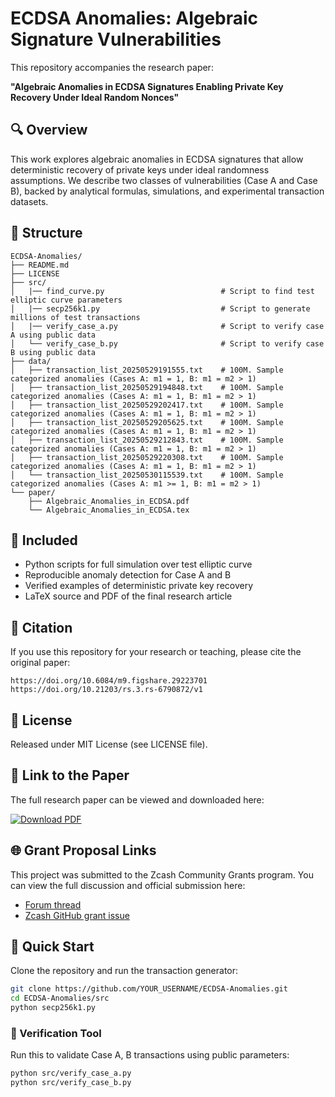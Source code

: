 # ECDSA Anomalies: Algebraic Signature Vulnerabilities

This repository accompanies the research paper:

**"Algebraic Anomalies in ECDSA Signatures Enabling Private Key Recovery Under Ideal Random Nonces"**

## 🔍 Overview

This work explores algebraic anomalies in ECDSA signatures that allow deterministic recovery of private keys under ideal randomness assumptions. We describe two classes of vulnerabilities (Case A and Case B), backed by analytical formulas, simulations, and experimental transaction datasets.

## 📁 Structure

```
ECDSA-Anomalies/
├── README.md
├── LICENSE
├── src/
│   |── find_curve.py                          # Script to find test elliptic curve parameters
│   |── secp256k1.py                           # Script to generate millions of test transactions
│   |── verify_case_a.py                       # Script to verify case A using public data
│   └── verify_case_b.py                       # Script to verify case B using public data
├── data/
│   ├── transaction_list_20250529191555.txt    # 100M. Sample categorized anomalies (Cases A: m1 = 1, B: m1 = m2 > 1)
│   ├── transaction_list_20250529194848.txt    # 100M. Sample categorized anomalies (Cases A: m1 = 1, B: m1 = m2 > 1)
│   ├── transaction_list_20250529202417.txt    # 100M. Sample categorized anomalies (Cases A: m1 = 1, B: m1 = m2 > 1)
│   ├── transaction_list_20250529205625.txt    # 100M. Sample categorized anomalies (Cases A: m1 = 1, B: m1 = m2 > 1)
│   ├── transaction_list_20250529212843.txt    # 100M. Sample categorized anomalies (Cases A: m1 = 1, B: m1 = m2 > 1)
│   ├── transaction_list_20250529220308.txt    # 100M. Sample categorized anomalies (Cases A: m1 = 1, B: m1 = m2 > 1)
│   └── transaction_list_20250530115539.txt    # 100M. Sample categorized anomalies (Cases A: m1 >= 1, B: m1 = m2 > 1)
└── paper/
    ├── Algebraic_Anomalies_in_ECDSA.pdf
    └── Algebraic_Anomalies_in_ECDSA.tex
```

## 📜 Included

- Python scripts for full simulation over test elliptic curve
- Reproducible anomaly detection for Case A and B
- Verified examples of deterministic private key recovery
- LaTeX source and PDF of the final research article

## 📘 Citation

If you use this repository for your research or teaching, please cite the original paper:

```
https://doi.org/10.6084/m9.figshare.29223701
https://doi.org/10.21203/rs.3.rs-6790872/v1
```

## 🔗 License

Released under MIT License (see LICENSE file).

## 📎 Link to the Paper

The full research paper can be viewed and downloaded here:

[![Download PDF](https://img.shields.io/badge/Paper-Download-blue)](./paper/Algebraic_Anomalies_in_ECDSA.pdf)

## 🌐 Grant Proposal Links

This project was submitted to the Zcash Community Grants program. You can view the full discussion and official submission here:

- [Forum thread](https://forum.zcashcommunity.com/t/grant-proposal-research-on-algebraic-anomalies-in-ecdsa-signatures-for-zcash-transactions/51389)
- [Zcash GitHub grant issue](https://github.com/ZcashCommunityGrants/zcashcommunitygrants/issues/48)

## 🚀 Quick Start

Clone the repository and run the transaction generator:

```bash
git clone https://github.com/YOUR_USERNAME/ECDSA-Anomalies.git
cd ECDSA-Anomalies/src
python secp256k1.py
```

### 🔐 Verification Tool

Run this to validate Case A, B transactions using public parameters:

```bash
python src/verify_case_a.py
python src/verify_case_b.py
```
